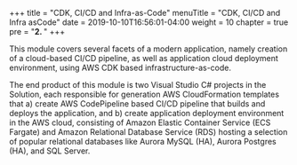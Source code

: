 +++
title = "CDK, CI/CD and Infra-as-Code"
menuTitle = "CDK, CI/CD and Infra asCode"
date = 2019-10-10T16:56:01-04:00
weight = 10
chapter = true
pre = "<b>2. </b>"
+++

This module covers several facets of a modern application, namely creation of a cloud-based CI/CD pipeline, as well as application cloud deployment environment, using AWS CDK based infrastructure-as-code.

The end product of this module is two Visual Studio C# projects in the Solution, each responsible for generation AWS CloudFormation templates that a) create AWS CodePipeline based CI/CD pipeline that builds and deploys the application, and b) create application deployment environment in the AWS cloud, consisting of Amazon Elastic Container Service (ECS Fargate) and Amazon Relational Database Service (RDS) hosting a selection of popular relational databases like Aurora MySQL (HA), Aurora Postgres (HA), and SQL Server.